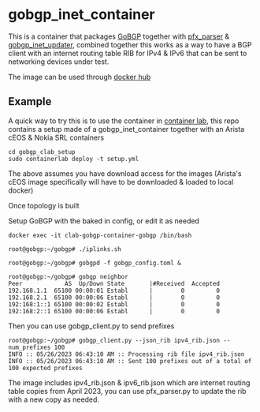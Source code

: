 # gobgp_inet_container

This is a container that packages [GoBGP](https://github.com/osrg/gobgp/tree/master) together with [pfx_parser](https://github.com/mmareimorsy/pfx_parser) & [gobgp_inet_updater](https://github.com/mmareimorsy/gobgp_inet_updater), combined together this works as a way to have a BGP client with an internet routing table RIB for IPv4 & IPv6 that can be sent to networking devices under test.

The image can be used through [docker hub](https://hub.docker.com/r/mmareimorsy85/gobgp_inet_container)

## Example

A quick way to try this is to use the container in [container lab](https://containerlab.dev/), this repo contains a setup made of a gobgp_inet_container together with an Arista cEOS & Nokia SRL containers

```
cd gobgp_clab_setup
sudo containerlab deploy -t setup.yml
```

The above assumes you have download access for the images (Arista's cEOS image specifically will have to be downloaded & loaded to local docker)

Once topology is built

Setup GoBGP with the baked in config, or edit it as needed
```
docker exec -it clab-gobgp-container-gobgp /bin/bash

root@gobgp:~/gobgp# ./iplinks.sh

root@gobgp:~/gobgp# gobgpd -f gobgp_config.toml &

root@gobgp:~/gobgp# gobgp neighbor
Peer            AS  Up/Down State       |#Received  Accepted
192.168.1.1  65100 00:00:01 Establ      |        0         0
192.168.2.1  65100 00:00:06 Establ      |        0         0
192:168:1::1 65100 00:00:02 Establ      |        0         0
192:168:2::1 65100 00:00:06 Establ      |        0         0
```

Then you can use gobgp_client.py to send prefixes

```
root@gobgp:~/gobgp# gobgp_client.py --json_rib ipv4_rib.json --num_prefixes 100
INFO :: 05/26/2023 06:43:10 AM :: Processing rib file ipv4_rib.json
INFO :: 05/26/2023 06:43:10 AM :: Sent 100 prefixes out of a total of 100 expected prefixes
```

The image includes ipv4_rib.json & ipv6_rib.json which are internet routing table copies from April 2023, you can use pfx_parser.py to update the rib with a new copy as needed.